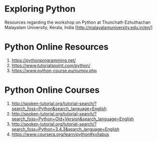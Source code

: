 # Exploring Python
Resources regarding the workshop on Python at Thunchath Ezhuthachan Malayalam University, Kerala, India
[http://malayalamuniversity.edu.in/en/]

# Python Online Resources 
1. https://pythonprogramming.net/
2. https://www.tutorialspoint.com/python/
3. https://www.python-course.eu/numpy.php


# Python Online Courses
1. http://spoken-tutorial.org/tutorial-search/?search_foss=Python&search_language=English
2. http://spoken-tutorial.org/tutorial-search/?search_foss=Python+Old+Version&search_language=English
3. http://spoken-tutorial.org/tutorial-search/?search_foss=Python+3.4.3&search_language=English
4. https://www.coursera.org/learn/python#syllabus

#
